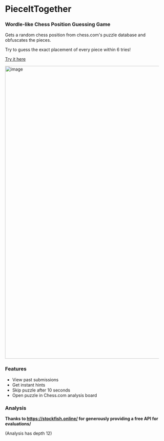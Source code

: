 # PieceItTogether
### Wordle-like Chess Position Guessing Game

Gets a random chess position from chess.com's puzzle database and obfuscates the pieces.

Try to guess the exact placement of every piece within 6 tries!

[Try it here](https://crystaltine.github.io/PieceItTogether/)

<img width="956" alt="image" src="https://github.com/user-attachments/assets/eda15635-289f-44b9-ae7d-bedc7160f99d">

### Features
- View past submissions
- Get instant hints
- Skip puzzle after 10 seconds
- Open puzzle in Chess.com analysis board

### Analysis
**Thanks to https://stockfish.online/ for generously providing a free API for evaluations/**

(Analysis has depth 12)
